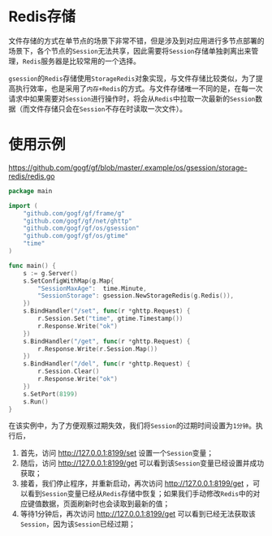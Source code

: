 # Redis存储

文件存储的方式在单节点的场景下非常不错，但是涉及到对应用进行多节点部署的场景下，各个节点的`Session`无法共享，因此需要将`Session`存储单独剥离出来管理，`Redis`服务器是比较常用的一个选择。

`gsession`的`Redis`存储使用`StorageRedis`对象实现，与文件存储比较类似，为了提高执行效率，也是采用了`内存+Redis`的方式。与文件存储唯一不同的是，在每一次请求中如果需要对`Session`进行操作时，将会从`Redis`中拉取一次最新的`Session`数据（而文件存储只会在`Session`不存在时读取一次文件）。


# 使用示例

https://github.com/gogf/gf/blob/master/.example/os/gsession/storage-redis/redis.go

```go
package main

import (
	"github.com/gogf/gf/frame/g"
	"github.com/gogf/gf/net/ghttp"
	"github.com/gogf/gf/os/gsession"
	"github.com/gogf/gf/os/gtime"
	"time"
)

func main() {
	s := g.Server()
	s.SetConfigWithMap(g.Map{
		"SessionMaxAge":  time.Minute,
		"SessionStorage": gsession.NewStorageRedis(g.Redis()),
	})
	s.BindHandler("/set", func(r *ghttp.Request) {
		r.Session.Set("time", gtime.Timestamp())
		r.Response.Write("ok")
	})
	s.BindHandler("/get", func(r *ghttp.Request) {
		r.Response.Write(r.Session.Map())
	})
	s.BindHandler("/del", func(r *ghttp.Request) {
		r.Session.Clear()
		r.Response.Write("ok")
	})
	s.SetPort(8199)
	s.Run()
}
```
在该实例中，为了方便观察过期失效，我们将`Session`的过期时间设置为`1分钟`。执行后，
1. 首先，访问  http://127.0.0.1:8199/set  设置一个`Session`变量；
1. 随后，访问  http://127.0.0.1:8199/get  可以看到该`Session`变量已经设置并成功获取；
1. 接着，我们停止程序，并重新启动，再次访问  http://127.0.0.1:8199/get  ，可以看到`Session`变量已经从`Redis`存储中恢复；如果我们手动修改`Redis`中的对应键值数据，页面刷新时也会读取到最新的值；
1. 等待1分钟后，再次访问  http://127.0.0.1:8199/get  可以看到已经无法获取该`Session`，因为该`Session`已经过期；


